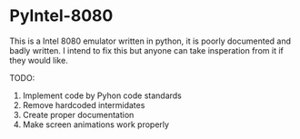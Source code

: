 # PyIntel-8080
This is a Intel 8080 emulator written in python, it is poorly documented and badly written. I intend to fix this but anyone can take insperation from it if they would like.

TODO:
1. Implement code by Pyhon code standards
2. Remove hardcoded intermidates
3. Create proper documentation
4. Make screen animations work properly
